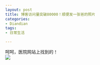 ```yaml
---
layout: post
title: 博客访问量突破80000！顺便发一张爸的照片
categories:
- Diandian
tags:
- 日常生活

---
```

呵呵，医院网站上找到的！
<br />
<img src="http://m1.img.srcdd.com/farm5/d/2012/0627/10/08C2093960B25BD1168A9277052E5F26_B500_900_224_248.PNG" />